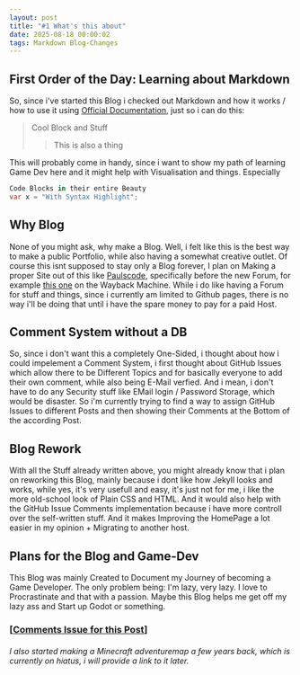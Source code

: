 ```yaml
---
layout: post
title: "#1 What's this about"
date: 2025-08-18 00:00:02
tags: Markdown Blog-Changes
---
```


## First Order of the Day: Learning about Markdown
So, since i've started this Blog i checked out Markdown and how it works / how to use it using [Official Documentation](https://www.markdownguide.org/basic-syntax/), just so i can do this: 

> Cool Block and Stuff 
>> This is also a thing 

This will probably come in handy, since i want to show my path of learning Game Dev here and it might help with Visualisation and things.
Especially 
```csharp
Code Blocks in their entire Beauty
var x = "With Syntax Highlight";
```

## Why Blog
None of you might ask, why make a Blog. 
Well, i felt like this is the best way to make a public Portfolio, while also having a somewhat creative outlet.
Of course this isnt supposed to stay only a Blog forever, I plan on Making a proper Site out of this like [Paulscode](https://www.paulscode.com/), specifically before the new Forum, for example [this one](https://web.archive.org/web/20230321172757/http://www.paulscode.com/) on the Wayback Machine. While i do like having a Forum for stuff and things, since i currently am limited to Github pages, there is no way i'll be doing that until i have the spare money to pay for a paid Host.

## Comment System without a DB
So, since i don't want this a completely One-Sided, i thought about how i could impelement a Comment System, i first thought about GitHub Issues which allow there to be Different Topics and for basically everyone to add their own comment, while also being E-Mail verfied. And i mean, i don't have to do any Security stuff like EMail login / Password Storage, which would be disaster. So i'm currently trying to find a way to assign GitHub Issues to different Posts and then showing their Comments at the Bottom of the according Post.


## Blog Rework 
With all the Stuff already written above, you might already know that i plan on reworking this Blog, mainly because i dont like how Jekyll looks and works, while yes, it's very usefull and easy, it's just not for me, i like the more old-school look of Plain CSS and HTML. And it would also help with the GitHub Issue Comments implementation because i have more controll over the self-written stuff. And it makes Improving the HomePage a lot easier in my opinion + Migrating to another host.

## Plans for the Blog and Game-Dev
This Blog was mainly Created to Document my Journey of becoming a Game Developer.
The only problem being: I'm lazy, very lazy.
I love to Procrastinate and that with a passion.
Maybe this Blog helps me get off my lazy ass and Start up Godot or something.

### [[Comments Issue for this Post](https://github.com/openblocki/openblocki.github.io/issues/2)]


###### I also started making a Minecraft adventuremap a few years back, which is currently on hiatus, i will provide a link to it later.
